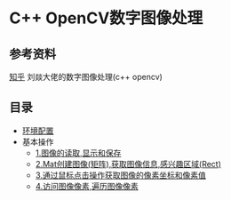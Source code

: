 # C++ OpenCV数字图像处理

## 参考资料

[知乎](https://zhuanlan.zhihu.com/p/483604320) 刘燚大佬的数字图像处理(c++ opencv)

## 目录

- [环境配置](docs/%E7%8E%AF%E5%A2%83%E9%85%8D%E7%BD%AE.md)
- 基本操作
  - [1.图像的读取,显示和保存](docs/1.%E5%9F%BA%E6%9C%AC%E6%93%8D%E4%BD%9C/%E5%9B%BE%E5%83%8F%E7%9A%84%E8%AF%BB%E5%8F%96%2C%E6%98%BE%E7%A4%BA%E5%92%8C%E4%BF%9D%E5%AD%98.md)
  - [2.Mat创建图像(矩阵),获取图像信息,感兴趣区域(Rect)](docs/1.%E5%9F%BA%E6%9C%AC%E6%93%8D%E4%BD%9C/Mat%E5%88%9B%E5%BB%BA%E5%9B%BE%E5%83%8F(%E7%9F%A9%E9%98%B5)%2C%E8%8E%B7%E5%8F%96%E5%9B%BE%E5%83%8F%E4%BF%A1%E6%81%AF%2C%E6%84%9F%E5%85%B4%E8%B6%A3%E5%8C%BA%E5%9F%9F(Rect).md)
  - [3.通过鼠标点击操作获取图像的像素坐标和像素值](docs/1.%E5%9F%BA%E6%9C%AC%E6%93%8D%E4%BD%9C/%E9%80%9A%E8%BF%87%E9%BC%A0%E6%A0%87%E7%82%B9%E5%87%BB%E6%93%8D%E4%BD%9C%E8%8E%B7%E5%8F%96%E5%9B%BE%E5%83%8F%E7%9A%84%E5%83%8F%E7%B4%A0%E5%9D%90%E6%A0%87%E5%92%8C%E5%83%8F%E7%B4%A0%E5%80%BC.md)
  - [4.访问图像像素,遍历图像像素]()